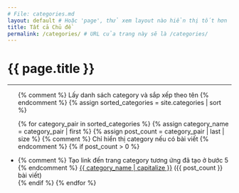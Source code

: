 ```yaml
---
# File: categories.md
layout: default # Hoặc 'page', thử xem layout nào hiển thị tốt hơn
title: Tất cả Chủ đề
permalink: /categories/ # URL của trang này sẽ là /categories/
---
```


<h1>{{ page.title }}</h1>
<hr style="border-color: #333;">

<ul>
  {% comment %} Lấy danh sách category và sắp xếp theo tên {% endcomment %}
  {% assign sorted_categories = site.categories | sort %}

  {% for category_pair in sorted_categories %}
    {% assign category_name = category_pair | first %}
    {% assign post_count = category_pair | last | size %}
    {% comment %} Chỉ hiển thị category nếu có bài viết {% endcomment %}
    {% if post_count > 0 %}
      <li>
        {% comment %} Tạo link đến trang category tương ứng đã tạo ở bước 5 {% endcomment %}
        <a href="/categories/{{ category_name | slugify }}/">{{ category_name | capitalize }}</a> ({{ post_count }} bài viết)
      </li>
    {% endif %}
  {% endfor %}
</ul>
